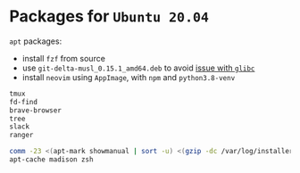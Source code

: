 # Packages for `Ubuntu 20.04`

`apt` packages:

- install `fzf` from source
- use `git-delta-musl_0.15.1_amd64.deb` to avoid [issue with `glibc`](https://github.com/dandavison/delta/issues/1250)
- install `neovim` using `AppImage`, with `npm` and `python3.8-venv`

```txt
tmux
fd-find
brave-browser
tree
slack
ranger
```

```bash
comm -23 <(apt-mark showmanual | sort -u) <(gzip -dc /var/log/installer/initial-status.gz | sed -n 's/^Package: //p' | sort -u)
apt-cache madison zsh
```
